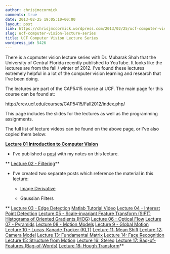 ```yaml
---
author: chrisjmccormick
comments: true
date: 2013-02-25 19:05:10+00:00
layout: post
link: https://chrisjmccormick.wordpress.com/2013/02/25/ucf-computer-vision-lecture-series/
slug: ucf-computer-vision-lecture-series
title: UCF Computer Vision Lecture Series
wordpress_id: 5426
---
```


There is a copmuter vision lecture series with Dr. Mubarak Shah that the University of Central Florida recently published to YouTube. It looks like the lectures are from the fall / winter of 2012. I've found these lectures extremely helpful in a lot of the computer vision learning and research that I've been doing.

The lectures are part of the CAP5415 course at UCF. The main page for this course can be found at:

http://crcv.ucf.edu/courses/CAP5415/Fall2012/index.php/

This page includes the slides for the lectures as well as the programming assignments.

The full list of lecture videos can be found on the above page, or I've also copied them below:

**[Lecture 01 Introduction to Computer Vision](http://www.youtube.com/watch?v=715uLCHt4jE)**



	
  * I've published a [post](http://chrisjmccormick.wordpress.com/2013/02/25/ucf-lecture-01-introduction-to-computer-vision/) with my notes on this lecture.


** [Lecture 02 - Filtering](http://www.youtube.com/watch?v=1THuCOKNn6U)**



	
  * I've created two separate posts which reference the material in this lecture:

	
    * [Image Derivative](http://chrisjmccormick.wordpress.com/2013/02/26/image-derivative/)

	
    * Gaussian Filters





** [Lecture 03 - Edge Detection](http://www.youtube.com/watch?v=lC-IrZsdTrw)
[Matlab Tutorial Video](http://www.youtube.com/watch?v=sm9m5QSC7Dk)
[Lecture 04 - Interest Point Detection](http://www.youtube.com/watch?v=_qgKQGsuKeQ)
[Lecture 05 - Scale-invariant Feature Transform (SIFT)](http://www.youtube.com/watch?v=NPcMS49V5hg)
[Histograms of Oriented Gradients (HOG)](http://www.youtube.com/watch?v=0Zib1YEE4LU)
[Lecture 06 - Optical Flow](http://www.youtube.com/watch?v=5VyLAH8BhF8)
[Lecture 07 - Pyramids](http://www.youtube.com/watch?v=NiGcuurpV5o)
[Lecture 08 - Motion Models](http://www.youtube.com/watch?v=dW_F2C-kNfo)
[Lecture 9 - Global Motion](http://www.youtube.com/watch?v=fI6-02ATz4w)
[Lecture 10 - Lucas-Kanade Tracker (KLT)](http://www.youtube.com/watch?v=tzO245uWQxA)
[Lecture 11: Mean Shift](http://www.youtube.com/watch?v=M8B3RZVqgOo)
[Lecture 12: Camera Model](http://www.youtube.com/watch?v=NWOL8yXL6xI)
[Lecture 13: Fundamental Matrix](http://www.youtube.com/watch?v=K-j704F6F7Q)
[Lecture 14: Face Recognition](http://www.youtube.com/watch?v=LYgBqJorF44)
[Lecture 15: Structure from Motion](http://www.youtube.com/watch?v=zdKX7Xo3Cb8)
[Lecture 16: Stereo](http://www.youtube.com/watch?v=jzis4WE3Vc8)
[Lecture 17: Bag-of-Features (Bag-of-Words)](http://www.youtube.com/watch?v=iGZpJZhqEME)
[Lecture 18: Hough Transform](http://www.youtube.com/watch?v=hYcugbbf9ug)**
